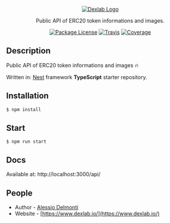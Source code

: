 <p align="center">
  <a href="https://www.dexlab.io/" target="blank"><img src="https://www.dexlab.io/static/DEXEX-logo.227b875e.png" alt="Dexlab Logo" /></a>
</p>

[travis-image]: https://api.travis-ci.org/nestjs/nest.svg?branch=master
[travis-url]: https://travis-ci.org/nestjs/nest
[linux-image]: https://img.shields.io/travis/nestjs/nest/master.svg?label=linux
[linux-url]: https://travis-ci.org/nestjs/nest

 <p align="center">Public API of ERC20 token informations and images.</p>

<p align="center">
    <a href=""><img src="https://img.shields.io/npm/l/@nestjs/core.svg" alt="Package License" /></a>
    <a href="https://travis-ci.org/nestjs/nest"><img src="https://api.travis-ci.org/nestjs/nest.svg?branch=master" alt="Travis" /></a>
    <a href="https://coveralls.io/github/nestjs/nest?branch=master"><img src="https://coveralls.io/repos/github/nestjs/nest/badge.svg?branch=master#2" alt="Coverage" /></a>
</p>

## Description

Public API of ERC20 token informations and images 🔥

Written in:
[Nest](https://github.com/nestjs/nest) framework **TypeScript** starter repository.

## Installation

```bash
$ npm install
```

## Start

```
$ npm run start
```

## Docs

Available at: http://localhost:3000/api/

## People

- Author - [Alessio Delmonti](https://github.com/Alexintosh)
- Website - [https://www.dexlab.io/](https://www.dexlab.io/)